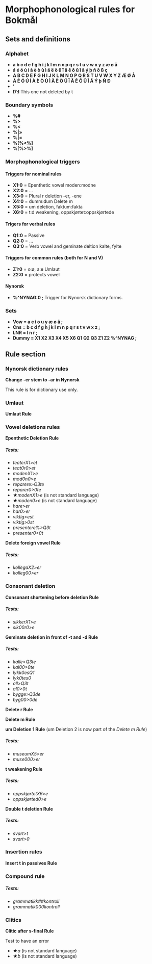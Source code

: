 # Morphophonological rules for Bokmål


## Sets and definitions

### Alphabet

 * **a b c d e f g h i j k l m n o p q r s t u v w x y z æ ø å**
 * **á é ó ú í à è ò ù ì ä ë ö ü ï â ê ô û î ã ý þ ñ ð ß ç**
 * **A B C D E F G H I J K L M N O P Q R S T U V W X Y Z Æ Ø Å**
 * **Á É Ó Ú Í À È Ò Ù Ì Ä Ë Ö Ü Ï Â Ê Ô Û Î Ã Ý þ Ñ Ð**
 * **'**
 * **l7:l** This one not deleted by t


### Boundary symbols

 * **%#**
 * **%>**
 * **%<**
* **%|»**
* **%|«**
 * **%[%<%]**
 * **%[%>%]**

### Morphophonological triggers

#### Triggers for nominal rules
 * **X1:0** = Epenthetic vowel moden:modne
 * **X2:0** = ...
 * **X3:0** = Plural r deletion -er, -ene
 * **X4:0** = dumm:dum Delete m
 * **X5:0** = um deletion, faktum:fakta
 * **X6:0** = t:d weakening, oppskjørtet:oppskjørtede

#### Trigers for verbal rules
 * **Q1:0** = Passive
 * **Q2:0** = ...
 * **Q3:0** = Verb vowel and geminate deltion kalte, fylte

#### Triggers for common rules (both for N and V)
 * **Z1:0** = o:ø, a:e Umlaut
 * **Z2:0** = protects vowel

#### Nynorsk
 * **%^NYNAG:0 ;** Trigger for Nynorsk dictionary forms.






### Sets
 * **Vow = a e i o u y æ ø å ;**
 * **Cns = b c d f g h j k l m n p q r s t v w x z ;**
 * **LNR = l n r ;**
 * **Dummy = X1 X2 X3 X4 X5 X6 Q1 Q2 Q3 Z1 Z2 %^NYNAG ;**

## Rule section




### Nynorsk dictionary rules

**Change -er stem to -ar in Nynorsk**  

This rule is for dictionary use only.



### Umlaut

**Umlaut Rule**  


### Vowel deletions rules

**Epenthetic Deletion Rule**  

##### Tests:
* *teaterX1>et*
* *teat0r0>et*
* *modenX1>e*
* *mod0n0>e*
* *reparere>Q3te*
* *reparer0>0te*
* ★*modenX1>e* (is not standard language)
* ★*moden0>e* (is not standard language)
* *hare>er*
* *har0>er*
* *viktig>est*
* *viktig>0st*
* *presentere%>Q3t*
* *presenter0>0t*

**Delete foreign vowel Rule**  

##### Tests:
* *kollegaX2>er*
* *kolleg00>er*



### Consonant deletion

**Consonant shortening before deletion Rule**  

##### Tests:
* *sikkerX1>e*
* *sik00r0>e*


**Geminate deletion in front of -t and -d Rule**  

##### Tests:
* *kalle>Q3te*
* *kal00>0te*
* *lykk0esQ1*
* *lyk0tes0*
* *all>Q3t*
* *al0>0t*
* *bygge>Q3de*
* *byg00>0de*





**Delete r Rule**  

**Delete m Rule**  




**um Deletion 1 Rule** (um Deletion 2 is now part of the *Delete m Rule*)

##### Tests:
* *museumX5>er*
* *muse000>er*



**t weakening Rule**  

##### Tests:
* *oppskjørtetX6>e*
* *oppskjørted0>e*

**Double t deletion Rule**  

##### Tests:
* *svart>t*
* *svart>0*



### Insertion rules

**Insert t in passives Rule**  



### Compound rule



##### Tests:
* *grammatikk##kontroll*
* *grammatik000kontroll*



### Clitics

**Clitic after s-final Rule**  

Test to have an error
* ★*a* (is not standard language)
* ★*b* (is not standard language)
